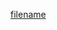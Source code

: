 [filename](https://raw.githubusercontent.com/ligaopeng123-npm/hooks/master/packages/usePagination/README.md ':include')

